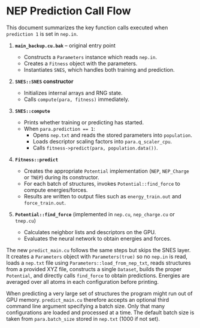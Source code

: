 # NEP Prediction Call Flow

This document summarizes the key function calls executed when `prediction 1` is
set in `nep.in`.

1. **`main_backup.cu.bak`** – original entry point
   - Constructs a `Parameters` instance which reads `nep.in`.
   - Creates a `Fitness` object with the parameters.
   - Instantiates `SNES`, which handles both training and prediction.

2. **`SNES::SNES` constructor**
   - Initializes internal arrays and RNG state.
   - Calls `compute(para, fitness)` immediately.

3. **`SNES::compute`**
   - Prints whether training or predicting has started.
   - When `para.prediction == 1`:
     - Opens `nep.txt` and reads the stored parameters into `population`.
     - Loads descriptor scaling factors into `para.q_scaler_cpu`.
     - Calls `fitness->predict(para, population.data())`.

4. **`Fitness::predict`**
   - Creates the appropriate `Potential` implementation (`NEP`, `NEP_Charge` or
     `TNEP`) during its constructor.
   - For each batch of structures, invokes
     `Potential::find_force` to compute energies/forces.
   - Results are written to output files such as `energy_train.out` and
     `force_train.out`.

5. **`Potential::find_force`** (implemented in `nep.cu`, `nep_charge.cu` or
   `tnep.cu`)
   - Calculates neighbor lists and descriptors on the GPU.
   - Evaluates the neural network to obtain energies and forces.

The new `predict_main.cu` follows the same steps but skips the SNES layer. It
creates a `Parameters` object with `Parameters(true)` so no `nep.in` is read,
loads a `nep.txt` file using `Parameters::load_from_nep_txt`, reads structures
from a provided XYZ file, constructs a single `Dataset`, builds the proper
`Potential`, and directly calls `find_force` to obtain predictions.  Energies
are averaged over all atoms in each configuration before printing.

When predicting a very large set of structures the program might run out of GPU
memory. `predict_main.cu` therefore accepts an optional third command line
argument specifying a batch size.  Only that many configurations are loaded and
processed at a time.  The default batch size is taken from `para.batch_size`
stored in `nep.txt` (1000 if not set).
